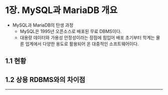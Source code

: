 # 1장. MySQL과 MariaDB 개요
- MySQL과 MariaDB의 탄생 과정
  - MySQL은 1995년 오픈소스로 배포된 무료 DBMS이다.
  - 대용량 데이터와 가용성 안정성이라는 장점에 힘입어 배포 초기부터 학계는 물론 업계에서 다양한 용도로 활용되어 온 대중적인 소프트웨어이다.

## 1.1 현황
## 1.2 상용 RDBMS와의 차이점


---